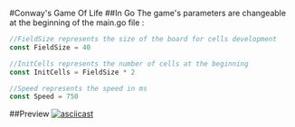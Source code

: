 #Conway's Game Of Life
##In Go
The game's parameters are changeable at the beginning of the main.go file :
```go
//FieldSize represents the size of the board for cells development
const FieldSize = 40

//InitCells represents the number of cells at the beginning
const InitCells = FieldSize * 2

//Speed represents the speed in ms
const Speed = 750
```

##Preview
[![asciicast](https://asciinema.org/a/0cV31ZfNwBU3GIoqh7pnTJV0I.svg)](https://asciinema.org/a/0cV31ZfNwBU3GIoqh7pnTJV0I)